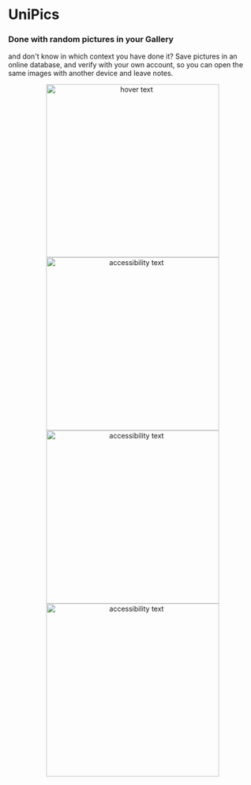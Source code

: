 # UniPics
<h3>Done with random pictures in your Gallery </h3> and don't know in which context you have done it?
Save pictures in an online database, and verify with your own account, so you can open the same images with another device and leave notes.

<p align="center">
  <img src="https://firebasestorage.googleapis.com/v0/b/unipics-caa4e.appspot.com/o/screenshots%2FScreenshot_20190906-113535_UniPics.jpg?alt=media&token=e1278172-62c8-42f7-8267-37968cd04558" width="350" title="hover text">
  <img src="https://firebasestorage.googleapis.com/v0/b/unipics-caa4e.appspot.com/o/screenshots%2FScreenshot_20190905-150550_UniPics.jpg?alt=media&token=1d8d2655-3557-4fa5-84df-070c410a588e" width="350" alt="accessibility text">
  <img src="https://firebasestorage.googleapis.com/v0/b/unipics-caa4e.appspot.com/o/screenshots%2FScreenshot_20190905-150855_UniPics.jpg?alt=media&token=4d3da104-7112-482a-9b0f-553fe8c4c607" width="350" alt="accessibility text">
  <img src="https://firebasestorage.googleapis.com/v0/b/unipics-caa4e.appspot.com/o/screenshots%2FScreenshot_20190905-152317_UniPics.jpg?alt=media&token=d582b6ee-c32c-423d-8b50-1c8431a91573" width="350" alt="accessibility text">
 
</p>
